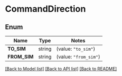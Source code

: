 # CommandDirection

## Enum

Name | Type | Notes
------------ | ------------- | -------------
**TO_SIM** | string | (value: `"to_sim"`)
**FROM_SIM** | string | (value: `"from_sim"`)


[[Back to Model list]](../README.md#documentation-for-models) [[Back to API list]](../README.md#documentation-for-api-endpoints) [[Back to README]](../README.md)


